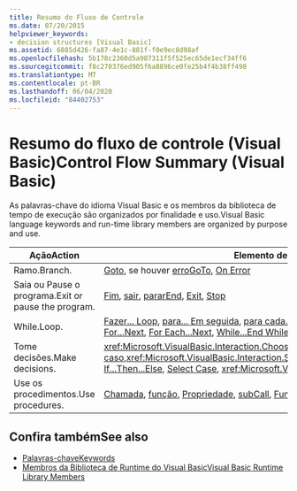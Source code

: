 ```yaml
---
title: Resumo do Fluxo de Controle
ms.date: 07/20/2015
helpviewer_keywords:
- decision structures [Visual Basic]
ms.assetid: 6885d426-fa87-4e1c-881f-f0e9ec8d98af
ms.openlocfilehash: 5b178c2360d5a987311f5f525ec65de1ecf34ff6
ms.sourcegitcommit: f8c270376ed905f6a8896ce0fe25b4f4b38ff498
ms.translationtype: MT
ms.contentlocale: pt-BR
ms.lasthandoff: 06/04/2020
ms.locfileid: "84402753"
---
```

# <a name="control-flow-summary-visual-basic"></a><span data-ttu-id="725b9-102">Resumo do fluxo de controle (Visual Basic)</span><span class="sxs-lookup"><span data-stu-id="725b9-102">Control Flow Summary (Visual Basic)</span></span>
<span data-ttu-id="725b9-103">As palavras-chave do idioma Visual Basic e os membros da biblioteca de tempo de execução são organizados por finalidade e uso.</span><span class="sxs-lookup"><span data-stu-id="725b9-103">Visual Basic language keywords and run-time library members are organized by purpose and use.</span></span>  
  
|<span data-ttu-id="725b9-104">Ação</span><span class="sxs-lookup"><span data-stu-id="725b9-104">Action</span></span>|<span data-ttu-id="725b9-105">Elemento de linguagem</span><span class="sxs-lookup"><span data-stu-id="725b9-105">Language element</span></span>|  
|------------|----------------------|  
|<span data-ttu-id="725b9-106">Ramo.</span><span class="sxs-lookup"><span data-stu-id="725b9-106">Branch.</span></span>|<span data-ttu-id="725b9-107">[Goto](../statements/goto-statement.md), se houver [erro](../statements/on-error-statement.md)</span><span class="sxs-lookup"><span data-stu-id="725b9-107">[GoTo](../statements/goto-statement.md), [On Error](../statements/on-error-statement.md)</span></span>|  
|<span data-ttu-id="725b9-108">Saia ou Pause o programa.</span><span class="sxs-lookup"><span data-stu-id="725b9-108">Exit or pause the program.</span></span>|<span data-ttu-id="725b9-109">[Fim](../statements/end-statement.md), [sair](../statements/exit-statement.md), [parar](../statements/stop-statement.md)</span><span class="sxs-lookup"><span data-stu-id="725b9-109">[End](../statements/end-statement.md), [Exit](../statements/exit-statement.md), [Stop](../statements/stop-statement.md)</span></span>|  
|<span data-ttu-id="725b9-110">While.</span><span class="sxs-lookup"><span data-stu-id="725b9-110">Loop.</span></span>|<span data-ttu-id="725b9-111">[Fazer... Loop](../statements/do-loop-statement.md), [para... Em seguida](../statements/for-next-statement.md), [para cada... Em seguida](../statements/for-each-next-statement.md), [enquanto... Terminar enquanto](../statements/while-end-while-statement.md), [com](../statements/with-end-with-statement.md)</span><span class="sxs-lookup"><span data-stu-id="725b9-111">[Do...Loop](../statements/do-loop-statement.md), [For...Next](../statements/for-next-statement.md), [For Each...Next](../statements/for-each-next-statement.md), [While...End While](../statements/while-end-while-statement.md), [With](../statements/with-end-with-statement.md)</span></span>|  
|<span data-ttu-id="725b9-112">Tome decisões.</span><span class="sxs-lookup"><span data-stu-id="725b9-112">Make decisions.</span></span>|<span data-ttu-id="725b9-113"><xref:Microsoft.VisualBasic.Interaction.Choose%2A>, [Se... Então... Caso contrário](../statements/if-then-else-statement.md), [selecione caso](../statements/select-case-statement.md),<xref:Microsoft.VisualBasic.Interaction.Switch%2A></span><span class="sxs-lookup"><span data-stu-id="725b9-113"><xref:Microsoft.VisualBasic.Interaction.Choose%2A>, [If...Then...Else](../statements/if-then-else-statement.md), [Select Case](../statements/select-case-statement.md), <xref:Microsoft.VisualBasic.Interaction.Switch%2A></span></span>|  
|<span data-ttu-id="725b9-114">Use os procedimentos.</span><span class="sxs-lookup"><span data-stu-id="725b9-114">Use procedures.</span></span>|<span data-ttu-id="725b9-115">[Chamada](../statements/call-statement.md), [função](../statements/function-statement.md), [Propriedade](../statements/property-statement.md), [sub](../statements/sub-statement.md)</span><span class="sxs-lookup"><span data-stu-id="725b9-115">[Call](../statements/call-statement.md), [Function](../statements/function-statement.md), [Property](../statements/property-statement.md), [Sub](../statements/sub-statement.md)</span></span>|  
  
## <a name="see-also"></a><span data-ttu-id="725b9-116">Confira também</span><span class="sxs-lookup"><span data-stu-id="725b9-116">See also</span></span>

- [<span data-ttu-id="725b9-117">Palavras-chave</span><span class="sxs-lookup"><span data-stu-id="725b9-117">Keywords</span></span>](index.md)
- [<span data-ttu-id="725b9-118">Membros da Biblioteca de Runtime do Visual Basic</span><span class="sxs-lookup"><span data-stu-id="725b9-118">Visual Basic Runtime Library Members</span></span>](../runtime-library-members.md)
